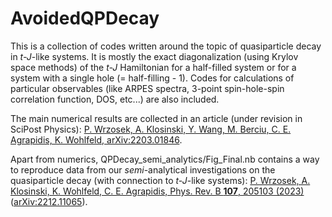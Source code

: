 # AvoidedQPDecay

This is a collection of codes written around the topic of quasiparticle decay in _t-J_-like systems. It is mostly the exact diagonalization (using Krylov space methods) of the _t-J_ Hamiltonian for a half-filled system or for a system with a single hole (= half-filling - 1). Codes for calculations of particular observables (like ARPES spectra, 3-point spin-hole-spin correlation function, DOS, etc...) are also included.

The main numerical results are collected in an article (under revision in SciPost Physics):
[P. Wrzosek, A. Klosinski, Y. Wang, M. Berciu, C. E. Agrapidis, K. Wohlfeld, arXiv:2203.01846](https://arxiv.org/abs/2203.01846).

Apart from numerics, QPDecay_semi_analytics/Fig_Final.nb contains a way to reproduce data from our _semi_-analytical investigations on the quasiparticle decay (with connection to _t-J_-like systems):
[P. Wrzosek, A. Klosinski, K. Wohlfeld, C. E. Agrapidis, Phys. Rev. B **107**, 205103 (2023)](https://doi.org/10.1103/PhysRevB.107.205103) ([arXiv:2212.11065](https://arxiv.org/abs/2212.11065)).
